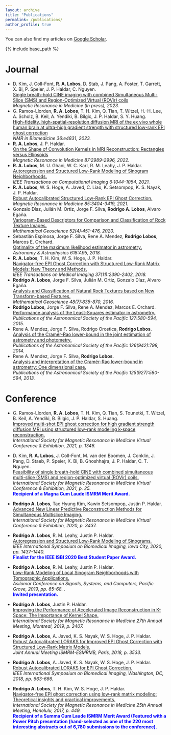 ```yaml
---
layout: archive
title: "Publications"
permalink: /publications/
author_profile: true
---
```


  You can also find my articles on [Google Scholar](https://scholar.google.com/citations?user=J7WSE60AAAAJ&hl=en&oi=ao).
  
{% include base_path %}

<b>Journal</b>
======
* D. Kim, J. Coll-Font, <b>R. A. Lobos</b>, D. Stab, J. Pang, A. Foster, T. Garrett, X. Bi, P. Speier, J. P. Haldar, C. Nguyen.  <br>[Single breath-hold CINE imaging with combined Simultaneous Multi-Slice (SMS) and Region-Optimized Virtual (ROVir) coils](https://ralobos.github.io)<br><em> Magnetic Resonance in Medicine (In press), 2023.</em>
* G. Ramos-Llorden, <b>R. A. Lobos</b>, T. H. Kim, Q. Tian, T. Witzel, H.-H. Lee, A. Scholz, B. Keil, A. Yendiki, B. Bilgic, J. P. Haldar, S. Y. Huang. <br>[High-fidelity, high-spatial-resolution diffusion MRI of the ex vivo whole human brain at ultra-high gradient strength with structured low-rank EPI ghost correction](https://analyticalsciencejournals.onlinelibrary.wiley.com/doi/10.1002/nbm.4831)<br><em> NMR in Biomedicine 36:e4831, 2023.</em>
* <b>R. A. Lobos</b>, J. P. Haldar. <br>[On the Shape of Convolution Kernels in MRI Reconstruction:  Rectangles versus Ellipsoids](https://onlinelibrary.wiley.com/doi/epdf/10.1002/mrm.29189)<br><em> Magnetic Resonance in Medicine 87:2989-2996, 2022.</em>
* <b>R. A. Lobos</b>, M. U. Ghani, W. C. Karl, R. M. Leahy, J. P. Haldar. <br>[Autoregression and Structured Low-Rank Modeling of Sinogram Neighborhoods.](https://ieeexplore.ieee.org/document/9547841)<br><em>IEEE Transactions on Computational Imaging 6:1044-1054, 2021.</em>
* <b>R. A. Lobos</b>, W. S. Hoge, A. Javed, C. Liao, K. Setsompop, K. S. Nayak, J. P. Haldar. <br>[Robust Autocalibrated Structured Low-Rank EPI Ghost Correction.](https://onlinelibrary.wiley.com/doi/10.1002/mrm.28638)<br><em>Magnetic Resonance in Medicine 85:3404-3419, 2021.</em>
* Gonzalo Díaz, Julián M. Ortiz,  Jorge F. Silva,  <b>Rodrigo A. Lobos</b>, Alvaro Egaña. <br>[Variogram-Based Descriptors for Comparison
and Classification of Rock Texture Images.](https://link.springer.com/article/10.1007/s11004-019-09833-5)<br><em>Mathematical Geoscience 52(4):451-476, 2020.</em>
* Sebastián Espinosa, Jorge F. Silva, Rene A. Mendez, <b>Rodrigo Lobos</b>, Marcos E. Orchard. <br>[Optimality of the maximum likelihood estimator in astrometry.](https://www.aanda.org/articles/aa/abs/2018/08/aa32537-17/aa32537-17.html)<br><em>Astronomy & Astrophysics 618:A95, 2018.</em>
* <b>R. A. Lobos</b>, T. H. Kim, W. S. Hoge, J. P. Haldar. <br>[Navigator-free EPI Ghost Correction with Structured Low-Rank Matrix Models: New Theory and Methods.](https://ieeexplore.ieee.org/abstract/document/8329142?casa_token=M3OGp2ge-WQAAAAA:EcXyTxYD2Narq2ZNIjQcAJS1IC6tqLFjxq8wOFrDm_0eyMxF8q5J5Aywjv-qOpydJ3vKIwxcWw)<br><em>IEEE Transactions on Medical Imaging 37(11):2390-2402, 2018.</em>
* <b>Rodrigo A. Lobos</b>, Jorge F. Silva, Julián M. Ortiz, Gonzalo Díaz, Alvaro Egaña. <br>[Analysis and Classification of Natural Rock Textures based on New Transform-based Features.](https://link.springer.com/article/10.1007/s11004-016-9648-8)<br><em>Mathematical Geoscience 48(7):835-870, 2016.</em>
*  <b>Rodrigo Lobos</b>, Jorge F. Silva, Rene A. Mendez, Marcos E. Orchard. <br>[Performance analysis of the Least-Squares estimator in astrometry.](https://iopscience.iop.org/article/10.1086/683841/meta?casa_token=19XuXWiuMBkAAAAA:0zym7LRzEyjnwSYsXZTANQilWl8F7tP2hPDKXHEgVZ0hxmnw8kbwSCPGIvuIeo4Bdm8LdW6fxg)<br><em>Publications of the Astronomical Society of the Pacific 127:580-594, 2015.</em>
*  Rene A. Mendez, Jorge F. Silva, Rodrigo Orostica, <b>Rodrigo Lobos</b>. <br>[Analysis of
the Cramér-Rao lower-bound in the joint estimation of astrometry and photometry.](https://iopscience.iop.org/article/10.1086/678041/meta?casa_token=pD2yE4-PblwAAAAA:B68xWfykVh4XAObCzXv_yQfYLVZCTE5ovMtQSuMiv07FWf54hkxD6dtzFFyDC1uNDmDmiRU_Fw)<br><em>Publications of the Astronomical Society of the Pacific 126(942):798, 2014.</em>
*  Rene A. Mendez, Jorge F. Silva, <b>Rodrigo Lobos</b>. <br>[Analysis and interpretation of
the Cramér-Rao lower-bound in astrometry: One dimensional case.](https://iopscience.iop.org/article/10.1086/671126/meta?casa_token=eGZ8EbHbj0kAAAAA:oNkO1Ty4xh9Y26yZmGyEQOgqlxK7TvzjX4AjJFXgxSHKu6M-8Lys8ib5fELLLLMZ8AgOLZfrsw)<br><em>Publications of the Astronomical Society of the Pacific 125(927):580-594, 2013.</em>

<b>Conference</b>
======

* G. Ramos-Llorden, <b>R. A. Lobos</b>, T. H. Kim, Q. Tian, S. Tounetki, T. Witzel, B. Keil, A. Yendiki, B. Bilgic, J. P. Haldar, S. Huang. <br>[Improved multi-shot EPI ghost correction for high gradient strength diffusion MRI using structured low-rank modeling k-space reconstruction.](https://index.mirasmart.com/ISMRM2021/PDFfiles/1346.html)<br><em>International Society for Magnetic Resonance in Medicine Virtual Conference & Exhibition, 2021, p. 1346.</em>

* D. Kim, <b>R. A. Lobos</b>, J. Coll-Font, M. van den Boomen, J. Conklin, J. Pang, D. Staeb, P. Speier, X. Bi, B. Ghoshhajra, J. P. Haldar, C. T. Nguyen. <br>[Feasibility of single breath-hold CINE with combined simultaneous multi-slice (SMS) and region-optimized virtual (ROVir) coils.](https://index.mirasmart.com/ISMRM2021/PDFfiles/0025.html)<br><em>International Society for Magnetic Resonance in Medicine Virtual Conference & Exhibition, 2021, p. 25.</em><br><b><font color="blue">Recipient of a Magna Cum Laude ISMRM Merit Award.</font></b> 

* <b>Rodrigo A. Lobos</b>, Tae Hyung Kim, Kawin Setsompop, Justin P. Haldar. <br>[Advanced New Linear Predictive Reconstruction Methods for Simultaneous Multislice Imaging.](https://index.mirasmart.com/ISMRM2020/PDFfiles/3437.html)<br><em>International Society for Magnetic Resonance in Medicine Virtual Conference & Exhibition, 2020, p. 3437.</em>

* <b>Rodrigo A. Lobos</b>, R. M. Leahy, Justin P. Haldar. <br>[Autoregression and Structured Low-Rank Modeling of Sinograms.](https://ieeexplore.ieee.org/document/9098484)<br><em>IEEE International Symposium on Biomedical Imaging, Iowa City, 2020, pp. 1437-1440.</em><br><b><font color="blue">Finalist for the IEEE ISBI 2020 Best Student Paper Award.</font></b> 

* <b>Rodrigo A. Lobos</b>, R. M. Leahy, Justin P. Haldar. <br>[Low-Rank Modeling of Local Sinogram Neighborhoods with Tomographic Applications.](https://ieeexplore.ieee.org/abstract/document/9048651?casa_token=szNsamAoBtMAAAAA:xqH-QFDp040nltCkeQThTcswpRDfW3zsajBj_SSKOJ2oGAxfbWcQB5ywyHBoU8sSgjXt5eigmA)<br><em>Asilomar Conference on Signals, Systems, and Computers, Pacific Grove, 2019, pp. 65-68. .</em><br><b><font color="blue">Invited presentation.</font></b> 

* <b>Rodrigo A. Lobos</b>, Justin P. Haldar. <br>[Improving the Performance of Accelerated Image Reconstruction in K-Space: The Importance of Kernel Shape.](https://index.mirasmart.com/ISMRM2019/PDFfiles/2407.html)<br><em>International Society for Magnetic Resonance in Medicine 27th Annual Meeting, Montreal, 2019, p. 2407.</em>

* <b>Rodrigo A. Lobos</b>, A. Javed, K. S. Nayak, W. S. Hoge, J. P. Haldar. <br>[Robust Autocalibrated LORAKS for Improved EPI Ghost Correction with Structured Low-Rank Matrix Models.](http://indexsmart.mirasmart.com/ISMRM2018/PDFfiles/3533.html)<br><em> Joint Annual Meeting ISMRM-ESMRMB, Paris, 2018, p. 3533.</em>

* <b>Rodrigo A. Lobos</b>, A. Javed, K. S. Nayak, W. S. Hoge, J. P. Haldar. <br>[Robust Autocalibrated LORAKS for EPI Ghost Correction.](https://ieeexplore.ieee.org/abstract/document/8363661?casa_token=zWhcEhd8NxYAAAAA:rZkeAkY5JH8vM56SUOPGGdy-hldYhqdhScmr_2pPp4mPYPuzVOZyX1YJ2nXMC2LAV6KgoRNJuA)<br><em> IEEE International Symposium on Biomedical Imaging, Washington, DC, 2018, pp. 663-666.</em>

* <b>Rodrigo A. Lobos</b>,  T. H. Kim, W. S. Hoge, J. P. Haldar. <br>[Navigator-free EPI ghost correction using low-rank matrix modeling: Theoretical insights and practical improvements.](http://indexsmart.mirasmart.com/ISMRM2017/PDFfiles/0449.html)<br><em>International Society for Magnetic Resonance in Medicine 25th Annual Meeting, Honolulu, 2017, p. 449.</em><br><b><font color="blue">Recipient of a Summa Cum Laude ISMRM Merit Award (Featured with a Power Pitch presentation (hand-selected as one of the 220 most interesting abstracts out of 6,780 submissions to the conference).</font></b>

